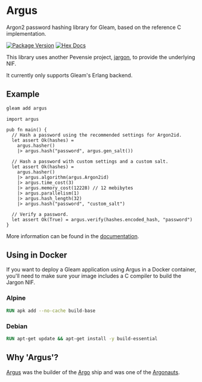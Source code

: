 # Argus

Argon2 password hashing library for Gleam, based on the reference C implementation.

[![Package Version](https://img.shields.io/hexpm/v/argus)](https://hex.pm/packages/argus)
[![Hex Docs](https://img.shields.io/badge/hex-docs-ffaff3)](https://hexdocs.pm/argus/)

This library uses another Pevensie project, [jargon](https://github.com/Pevensie/jargon), to provide the underlying NIF.

It currently only supports Gleam's Erlang backend.

## Example

```bash
gleam add argus
```

```gleam
import argus

pub fn main() {
  // Hash a password using the recommended settings for Argon2id.
  let assert Ok(hashes) =
    argus.hasher()
    |> argus.hash("password", argus.gen_salt())

  // Hash a password with custom settings and a custom salt.
  let assert Ok(hashes) =
    argus.hasher()
    |> argus.algorithm(argus.Argon2id)
    |> argus.time_cost(3)
    |> argus.memory_cost(12228) // 12 mebibytes
    |> argus.parallelism(1)
    |> argus.hash_length(32)
    |> argus.hash("password", "custom_salt")

  // Verify a password.
  let assert Ok(True) = argus.verify(hashes.encoded_hash, "password")
}
```

More information can be found in the [documentation](https://hexdocs.pm/argus/).

## Using in Docker

If you want to deploy a Gleam application using Argus in a Docker container, you'll
need to make sure your image includes a C compiler to build the Jargon NIF.

### Alpine

```dockerfile
RUN apk add --no-cache build-base
```

### Debian

```dockerfile
RUN apt-get update && apt-get install -y build-essential
```

## Why 'Argus'?

[Argus](https://en.wikipedia.org/wiki/Argus_(Argonaut)) was the builder of the
[Argo](https://en.wikipedia.org/wiki/Argo) ship and was one of the
[Argonauts](https://en.wikipedia.org/wiki/Argonauts).
